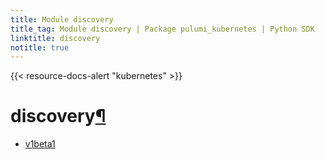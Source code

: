 ```yaml
---
title: Module discovery
title_tag: Module discovery | Package pulumi_kubernetes | Python SDK
linktitle: discovery
notitle: true
---
```


{{< resource-docs-alert "kubernetes" >}}

<div class="section" id="discovery">
<h1>discovery<a class="headerlink" href="#discovery" title="Permalink to this headline">¶</a></h1>
<div class="toctree-wrapper compound">
<ul>
<li class="toctree-l1"><a class="reference internal" href="v1beta1/">v1beta1</a></li>
</ul>
</div>
</div>

